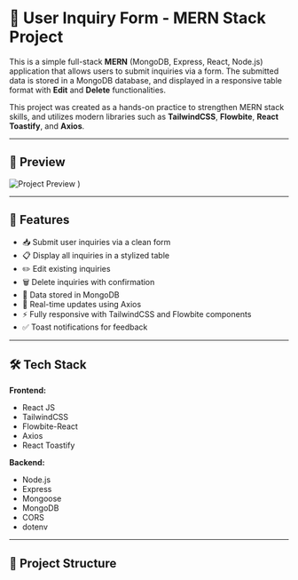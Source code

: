 # 📝 User Inquiry Form - MERN Stack Project

This is a simple full-stack **MERN** (MongoDB, Express, React, Node.js) application that allows users to submit inquiries via a form. The submitted data is stored in a MongoDB database, and displayed in a responsive table format with **Edit** and **Delete** functionalities.

This project was created as a hands-on practice to strengthen MERN stack skills, and utilizes modern libraries such as **TailwindCSS**, **Flowbite**, **React Toastify**, and **Axios**.

---

## 📸 Preview

![Project Preview](https://github.com/user-attachments/assets/f8e4d4a3-2061-4c0f-a23f-1b2738ec9cec)
) <!-- Replace with your actual image path -->

---

## 🚀 Features

- 📥 Submit user inquiries via a clean form
- 📋 Display all inquiries in a stylized table
- ✏️ Edit existing inquiries
- 🗑️ Delete inquiries with confirmation
- 💾 Data stored in MongoDB
- 🔗 Real-time updates using Axios
- ⚡ Fully responsive with TailwindCSS and Flowbite components
- ✅ Toast notifications for feedback

---

## 🛠️ Tech Stack

**Frontend:**
- React JS
- TailwindCSS
- Flowbite-React
- Axios
- React Toastify

**Backend:**
- Node.js
- Express
- Mongoose
- MongoDB
- CORS
- dotenv

---

## 📁 Project Structure

